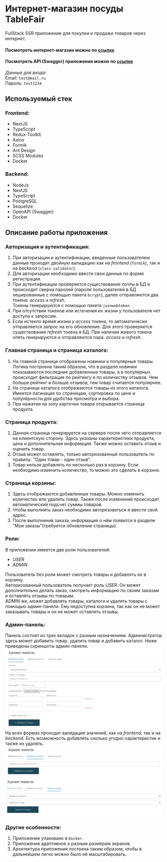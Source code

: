 # Интернет-магазин посуды TableFair

FullStack SSR приложение для покупки и продажи товаров через интернет.

#### Посмотреть интернет-магазин можно по [ссылке]()

#### Посмотреть API (Swagger) приложения можно по [ссылке]()

_*Данные для входа:*_  
Email: `test@mail.ru`  
Пароль: `test1234`

## Используемый стек

### Frontend:

- NextJS
- TypeScript
- Redux-Toolkit
- Axios
- Formik
- Ant Design
- SCSS Modules
- Docker

### Backend:

- NodeJs
- NestJS
- TypeScript
- PostgreSQL
- Sequelize
- OpenAPI (Swagger)
- Docker

## Описание работы приложения

### Авторизация и аутентификация:

1. При авторизации и аутентификации, введенные пользователем данные проходят двойную валидацию как на _frontend_ (`formik`), так и на _backend_ (`class-validator`).
2. Для авторизации необходимо ввести свои данные по форме регистрации.
3. При аутентификации проверяется существование почты в БД и происходит сверка паролей (пароли пользователей в БД хешированные с помощью пакета `bcrypt`), далее отправляются два токена: _access_ и _refresh_.  
   Токены генерируются с помощью пакета `jsonwebtoken`
4. При отсутствии токенов или истечения их жизни у пользователя нет доступа к запросам.
5. Если истекло время жизни у _access_ токена, то автоматически отправляется запрос на его обновление. Для этого проверяется существование _refresh_ токена в БД. При наличии живого токена опять генерируются и отправляются пара: _access_ и _refresh_.

### Главная страница и страница каталога:

1. На главной странице отображены новинки и популярные товары. Логика построена таким образом, что в разделе новинки показываются последние добавленные товары, а в популярных происходит фильтрация по рейтингу и по количеству отзывов. Чем больше рейтинг и больше отзывов, тем товар считается популярнее.
2. На странице каталога отображаются товары из этого каталога. Имеется пагинация по страницам, сортировка по цене и популярности для удобства просмотра и выбора.
3. При нажатии на зону карточки товара открывается страница продукта.

### Страница продукта:

1. Данная страница генерируется на сервере после чего отправляется на клиентскую сторону. Здесь указаны характеристики продукта, цена и дополнительная информация. Также можно оставить отзыв и оценить товар.
2. Отзыв может оставлять, только авторизованный пользователь по правилу: "Один товар - один отзыв".
3. Товар нельзя добавлять по несколько раз в корзину. Если необходимо изменить количество, то можно это сделать в корзине.

### Страница корзины:

1. Здесь отображаются добавленные товары. Можно изменить количество или удалить товар. Также после изменений происходит автоматический подсчет суммы товаров.
2. Чтобы выполнить заказ необходимо авторизоваться и ввести свой адрес.
3. После выполнения заказа, информация о нём появится в разделе "Мои заказы"(требуется обновление страницы).

### Роли:

В приложении имеется две роли пользователей:

- _USER_
- _ADMIN_

Пользователь без роли может смотреть товары и добавлять их в корзину.  
Авторизованный пользователь получает роль _USER_. Он может дополнительно делать заказ, смотреть информацию по своим заказам и оставлять отзывы по товарам.  
_ADMIN_ же, может добавлять товары, каталоги и удалять товары с помощью админ-панели. Ему недоступна корзина, так как он не может заказывать товары и он не может оставлять отзывы.

### Админ-панель:

Панель состоит из трех вкладок с разным назначением. Администратор здесь может добавить товар, удалить товар и добавить каталог. Ниже приведены скриншоты админ-панели.
![admin_1](/readme_files/admin_1.jpg)  
На всех формах проходит валидация значений, как на _frontend_, так и на _backend_. Есть возможность добавлять сколько угодно характеристик и также их удалять.
![admin_2](/readme_files/admin_2.jpg)  
![admin_3](/readme_files/admin_3.jpg)

### Другие особенности:

1. Приложение упаковано в `Docker`.
1. Приложение адаптивное к разным размерам экранов.
1. Архитектура приложения постоена таким образом, чтобы в дальнейшем легко можно было её масштабировать.
